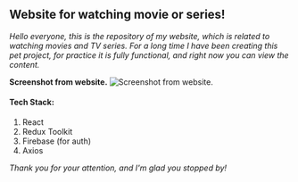 ## **Website for watching movie or series!**
*Hello everyone, this is the repository of my website, which is related to watching movies and TV series. For a long time I have been creating this pet project, for practice it is fully functional, and right now you can view the content.*


**Screenshot from website.**
![Screenshot from website.](https://i.ibb.co/S3JzGwG/image.png)

#### Tech Stack:
 1. React
 2. Redux Toolkit
 3. Firebase (for auth)
 4. Axios


*Thank you for your attention, and I'm glad you stopped by!*
